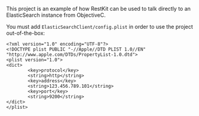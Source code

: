 This project is an example of how RestKit can be used to talk directly to an ElasticSearch instance from ObjectiveC.

You must add `ElasticSearchClient/config.plist` in order to use the project out-of-the-box:

```
<?xml version="1.0" encoding="UTF-8"?>
<!DOCTYPE plist PUBLIC "-//Apple//DTD PLIST 1.0//EN" "http://www.apple.com/DTDs/PropertyList-1.0.dtd">
<plist version="1.0">
<dict>
        <key>protocol</key>
        <string>http</string>
        <key>address</key>
        <string>123.456.789.101</string>
        <key>port</key>
        <string>9200</string>
</dict>
</plist>
```
